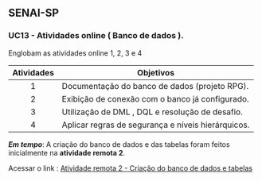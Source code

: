 ## SENAI-SP

### UC13 - Atividades online  ( Banco de dados ).

Englobam as atividades online 1, 2, 3 e 4 

| Atividades | Objetivos |
| :--: | -- |
| 1 | Documentação do banco de dados (projeto RPG). |
| 2 | Exibição de conexão com o banco já configurado. |
| 3 | Utilização de DML , DQL e resolução de desafio. |
| 4 | Aplicar regras de segurança e níveis hierárquicos. |

_**Em tempo**_:  A criação do banco de dados e das tabelas foram feitos inicialmente na __atividade remota 2__. 

Acessar o link :  [ Atividade remota 2 - Criação do banco de dados e tabelas ](https://github.com/MarceloDev100/senai-uc13-atividade-remota2)
